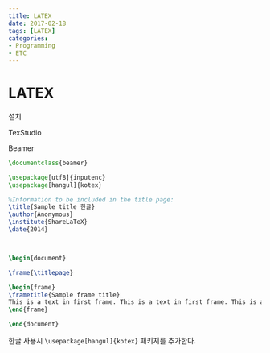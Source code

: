 ```yaml
---
title: LATEX
date: 2017-02-18
tags: [LATEX]
categories:
- Programming
- ETC
---
```


# LATEX

설치

TexStudio

Beamer
```tex
\documentclass{beamer}

\usepackage[utf8]{inputenc}
\usepackage[hangul]{kotex}

%Information to be included in the title page:
\title{Sample title 한글}
\author{Anonymous}
\institute{ShareLaTeX}
\date{2014}



\begin{document}

\frame{\titlepage}

\begin{frame}
\frametitle{Sample frame title}
This is a text in first frame. This is a text in first frame. This is a text in first frame.
\end{frame}

\end{document}
```

한글 사용시 `\usepackage[hangul]{kotex}` 패키지를 추가한다.
